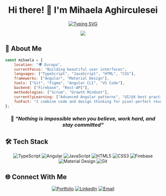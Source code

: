 <div align="center">

# Hi there! 👋 I'm Mihaela Aghirculesei

  <!-- Typing Animation -->
  [![Typing SVG](https://readme-typing-svg.herokuapp.com?font=Fira+Code&size=30&duration=3000&pause=1000&color=2196F3&center=true&vCenter=true&width=600&lines=Frontend+Developer+%F0%9F%92%BB;TypeScript+Developer+%F0%9F%92%99;Angular+Developer+%F0%9F%85%B0%EF%B8%8F;Code+Artist+%F0%9F%9A%80)](https://github.com/MihaelaAghirculesei)

  <!-- Dynamic Wave -->
  <img src="https://capsule-render.vercel.app/api?type=waving&color=gradient&customColorList=6,11,20&height=180&section=header&text=Welcome%20to%20my%20Digital%20Universe&fontSize=42&fontColor=fff&animation=twinkling&fontAlignY=32"/>

</div>

## 🌟 About Me
```javascript
const mihaela = {
    location: "🌍 Europa",
    currentFocus: "Building beautiful user interfaces",
    languages: ["TypeScript", "JavaScript", "HTML", "CSS"],
    frameworks: ["Angular", "Material Design"],
    tools: ["Git", "Figma", "Angular CLI", "VS Code"],
    backend: ["Firebase", "Rest-API"],
    methodologies: ["Scrum", "Growth Mindset"],
    currentlyLearning: ["Advanced Angular patterns", "UI/UX best practices"],
    funFact: "I combine code and design thinking for pixel-perfect results! ✨"
};
```
<div align="center">

### 💭 _"Nothing is impossible when you believe, work hard, and stay committed"_

</div>

## 🛠️ Tech Stack

<div align="center">

![TypeScript](https://img.shields.io/badge/TypeScript-007ACC?style=for-the-badge&logo=typescript&logoColor=white)
![Angular](https://img.shields.io/badge/Angular-DD0031?style=for-the-badge&logo=angular&logoColor=white)
![JavaScript](https://img.shields.io/badge/JavaScript-F7DF1E?style=for-the-badge&logo=javascript&logoColor=black)
![HTML5](https://img.shields.io/badge/HTML5-E34F26?style=for-the-badge&logo=html5&logoColor=white)
![CSS3](https://img.shields.io/badge/CSS3-1572B6?style=for-the-badge&logo=css3&logoColor=white)
![Firebase](https://img.shields.io/badge/Firebase-FFCA28?style=for-the-badge&logo=firebase&logoColor=black)
![Material Design](https://img.shields.io/badge/Material_Design-757575?style=for-the-badge&logo=material-design&logoColor=white)
![Git](https://img.shields.io/badge/Git-F05032?style=for-the-badge&logo=git&logoColor=white)

</div>

## 🌐 Connect With Me

<div align="center">

[![Portfolio](https://img.shields.io/badge/Portfolio-FF5722?style=for-the-badge&logo=todoist&logoColor=white)](https://mihaela-melania-aghirculesei.de/)
[![LinkedIn](https://img.shields.io/badge/LinkedIn-0077B5?style=for-the-badge&logo=linkedin&logoColor=white)](https://www.linkedin.com/in/mihaela-aghirculesei-84147a23b/)
[![Email](https://img.shields.io/badge/Email-D14836?style=for-the-badge&logo=gmail&logoColor=white)](mailto:kontakt@mihaela-melania-aghirculesei.de)

</div>

